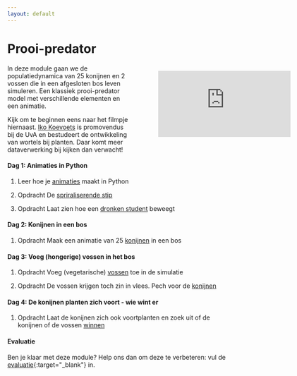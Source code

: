 ```yaml
---
layout: default
---
```

# Prooi-predator

<div style="width: 40%; float:right; margin-left: 2em;">
<figure class="video_container">
  <iframe src="https://player.vimeo.com/video/235029717" frameborder="0" allowfullscreen="true"></iframe>
</figure>
</div>

In deze module gaan we de populatiedynamica van 25 konijnen en 2 vossen die in een afgesloten bos leven simuleren. Een klassiek prooi-predator model met verschillende elementen en een animatie.

Kijk om te beginnen eens naar het filmpje hiernaast. [Iko Koevoets](http://www.uva.nl/over-de-uva/organisatie/medewerkers/content/k/o/i.t.koevoets/i.t.koevoets.html) is promovendus bij de UvA en bestudeert de ontwikkeling van wortels bij planten. Daar komt meer dataverwerking bij kijken dan verwacht!

#### Dag 1: Animaties in Python

1. Leer hoe je [animaties]({{site.baseurl}}/python/animaties) maakt in Python

2. <span class="label label-primary">Opdracht</span> De [spriraliserende stip]({{site.baseurl}}/beweging/stip)

3. <span class="label label-primary">Opdracht</span> Laat zien hoe een [dronken student]({{site.baseurl}}/beweging/student) beweegt

#### Dag 2: Konijnen in een bos

1. <span class="label label-primary">Opdracht</span> Maak een animatie van 25 [konijnen]({{site.baseurl}}/prooi-predator/konijnen) in een bos

#### Dag 3: Voeg (hongerige) vossen in het bos

1. <span class="label label-primary">Opdracht</span> Voeg (vegetarische) [vossen]({{site.baseurl}}/prooi-predator/vossen) toe in de simulatie

2. <span class="label label-primary">Opdracht</span> De vossen krijgen toch zin in vlees. Pech voor de  [konijnen]({{site.baseurl}}/prooi-predator/vossenetenkonijnen)

#### Dag 4: De konijnen planten zich voort - wie wint er

1. <span class="label label-primary">Opdracht</span> Laat de konijnen zich ook voortplanten en zoek uit of de konijnen of de vossen [winnen]({{site.baseurl}}/prooi-predator/konijnenreproduceren)

#### Evaluatie

Ben je klaar met deze module? Help ons dan om deze te verbeteren: vul de [evaluatie](https://goo.gl/forms/bMEPwmQeLxMZ13qE2){:target="_blank"} in.
